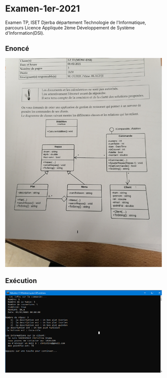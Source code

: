 # Examen-1er-2021

Examen TP, ISET Djerba département Technologie de l'Informatique, parcours 
Licence Appliquée 2ème Développement de Système d'Information(DSI).

## Enoncé
![enonce](enonce.jpg)

## Exécution

![execution](GestionDeRestaurant/execution.png)
